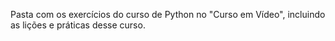 Pasta com os exercícios do curso de Python no "Curso em Vídeo", incluindo as lições e práticas desse curso.
